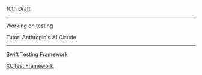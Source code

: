 10th Draft

- - - -

Working on testing 

Tutor: Anthropic's AI Claude

- - - -

[Swift Testing Framework](https://developer.apple.com/documentation/Testing)

[XCTest Framework](https://developer.apple.com/documentation/xctest)
